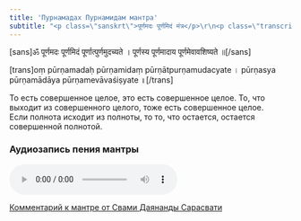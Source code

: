 ```yaml
---
title: 'Пурнамадах Пурнамидам мантра'
subtitle: "<p class=\"sanskrt\">पूर्णमदः पूर्णमिदं मंत्र</p>\r\n<p class=\"transcript\" >pūrṇamadaḥ pūrṇamidaṃ mantra</p>\r\nМантра абсолютной полноты"
---
```


[sans]ॐ पूर्णमदः पूर्णमिदं पूर्णात्पुर्णमुदच्यते ।
पूर्णस्य पूर्णमादाय पूर्णमेवावशिष्यते ॥[/sans]

[trans]oṃ pūrṇamadaḥ pūrṇamidaṃ pūrṇātpurṇamudacyate ।
pūrṇasya pūrṇamādāya pūrṇamevāvaśiṣyate ॥[/trans]

То есть совершенное целое, это есть совершенное целое. То, что выходит из совершенного целого, тоже есть совершенное целое.    
Если полнота исходит из полноты, то то, что остается, остается совершенной полнотой.

### Аудиозапись пения мантры

![Пение](purnam.mp3)

[Комментарий к мантре от Свами Даянанды Сарасвати](SwamiDayanandaEng.pdf)
